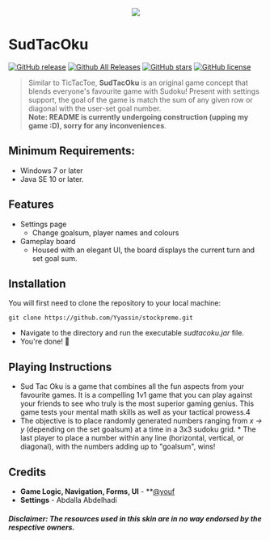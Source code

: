 
<span title="SudTacOku Game Page Screenshot">
 <p align="center">
  <img src="https://i.imgur.com/l0ZCjuk.png">
 </p>
</span>

# SudTacOku
[![GitHub release](https://img.shields.io/github/v/release/Yyassin/SudTacOku.svg?colorB=97CA00?label=version)](https://github.com/Yyassin/SudTacOku/releases/latest) [![Github All Releases](https://img.shields.io/github/downloads/Yyassin/SudTacOku/total.svg?colorB=97CA00)](https://github.com/Yyassin/SudTacOku/releases) [![GitHub stars](https://img.shields.io/github/stars/Yyassin/SudTacOku.svg?colorB=007EC6)](https://github.com/Yyassin/SudTacOku/stargazers)  [![GitHub license](https://img.shields.io/badge/license-MIT-blue.svg)](https://raw.githubusercontent.com/Yyassin/SudTacOku/master/LICENSE)

>Similar to TicTacToe, **SudTacOku** is an original game concept that blends everyone's favourite game with Sudoku! Present with settings support, the goal of the game is match the sum of any given row or diagonal with the user-set goal number.   
**Note: README is currently undergoing construction (upping my game :D), sorry for any inconveniences**.

<!--- Supports all major media players, including full **Spotify**, **Google Play Music Desktop Player** and **Chrome/Firefox webplayer** support (thanks to **[@tjhrulz](https://github.com/tjhrulz)** and **[@khanhas](https://github.com/khanhas)**)  for the amazing plugins used in this skin). --->

## Minimum Requirements:
 - Windows 7 or later
 - Java SE 10 or later.

## Features
* Settings page
  * Change goalsum, player names and colours
* Gameplay board
  * Housed with an elegant UI, the board displays the current turn and set goal sum. 

## Installation

You will first need to clone the repository to your local machine:
```
git clone https://github.com/Yyassin/stockpreme.git
```
* Navigate to the directory and run the executable *sudtacoku.jar* file.
* You're done! 🎉

## Playing Instructions

* Sud Tac Oku is a game that combines all the fun aspects from your favourite games.  It is a compelling 1v1 game that you can play against your friends to see who truly is the most superior gaming genius. This game tests your mental math skills as well as your tactical prowess.4
* The objective is to place randomly generated numbers ranging from *x -> y* (depending on the set goalsum) at a time in a 3x3 sudoku grid. * The last player to place a number within any line (horizontal, vertical, or diagonal), with the numbers adding up to "goalsum", wins!


## Credits

- **Game Logic, Navigation, Forms, UI** - **[@youf](https://github.com/Yyassin) 
- **Settings** - Abdalla Abdelhadi

##### Disclaimer: The resources used in this skin are in no way endorsed by the respective owners.
